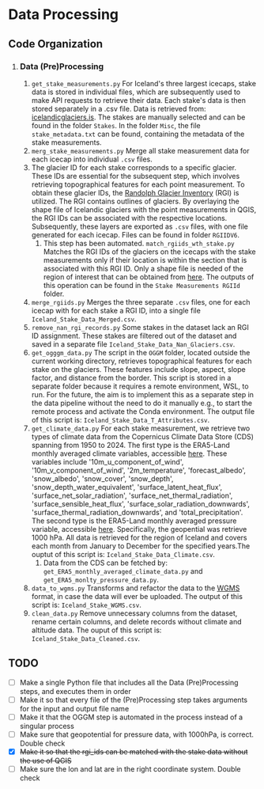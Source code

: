 # Data Processing

## Code Organization

1. ### Data (Pre)Processing

   1. ```get_stake_measurements.py```
      For Iceland's three largest icecaps, stake data is stored in individual files, which are subsequently used to make API requests to retrieve their data. Each stake's data is then stored separately in a .csv file. Data is retrieved from: [icelandicglaciers.is](https://icelandicglaciers.is/#/page/map). The stakes are manually selected and can be found in the folder ```Stakes```. In the folder ```Misc```, the file ```stake_metadata.txt``` can be found, containing the metadata of the stake measurements.
   2. ```merg_stake_measurements.py``` Merge all stake measurement data for each icecap into individual `.csv` files.
   3. The glacier ID for each stake corresponds to a specific glacier. These  IDs are essential for the subsequent step, which involves retrieving  topographical features for each point measurement. To obtain these  glacier IDs, the [Randolph Glacier Inventory](https://www.glims.org/RGI/) (RGI) is utilized. The RGI  contains outlines of glaciers. By overlaying the shape file of Icelandic  glaciers with the point measurements in QGIS, the RGI IDs can be  associated with the respective locations. Subsequently, these layers are  exported as `.csv` files, with one file generated for each icecap. Files can be found in folder ```RGIIDV6```.
      1. This step has been automated. ```match_rgiids_wth_stake.py``` Matches the RGI IDs of the glaciers on the icecaps with the stake measurements only if their location is within the section that is associated with this RGI ID. Only a shape file is needed of the region of interest that can be obtained from [here](https://daacdata.apps.nsidc.org/pub/DATASETS/nsidc0770_rgi_v6/). The outputs of this operation can be found in the ```Stake Measurements RGIId``` folder.
   4. ```merge_rgiids.py``` Merges the three separate ```.csv``` files, one for each icecap with for each stake a RGI ID, into a single file ```Iceland_Stake_Data_Merged.csv```.
   5. ```remove_nan_rgi_records.py``` Some stakes in the dataset lack an RGI ID assignment. These stakes are filtered out of the dataset and saved in a separate file ```Iceland_Stake_Data_Nan_Glaciers.csv```.
   6. ```get_ogggm_data.py``` The script in the ```OGGM``` folder, located outside the current working  directory, retrieves topographical features for each stake on the  glaciers. These features include slope, aspect, slope factor, and  distance from the border. This script is stored in a separate folder because it requires a remote environment, WSL, to run. For the future, the aim is to implement this as a separate step in the data pipeline without the need to do it manually e.g., to start the remote process and activate the Conda environment. The output file of this script is: ```Iceland_Stake_Data_T_Attributes.csv```.
   7. ```get_climate_data.py``` For each stake measurement, we retrieve two types of climate data from  the Copernicus Climate Data Store (CDS) spanning from 1950 to 2024. The  first type is the ERA5-Land monthly averaged climate variables,  accessible [here](https://cds.climate.copernicus.eu/cdsapp#!/dataset/reanalysis-era5-land-monthly-means?tab=overview).  These variables include '10m\_u\_component\_of\_wind', '10m\_v\_component\_of\_wind', '2m\_temperature', 'forecast\_albedo', 'snow\_albedo', 'snow\_cover', 'snow\_depth', 'snow\_depth\_water\_equivalent', 'surface\_latent\_heat\_flux', 'surface\_net\_solar\_radiation', 'surface\_net\_thermal\_radiation',  'surface\_sensible\_heat\_flux', 'surface\_solar\_radiation\_downwards', 'surface\_thermal\_radiation\_downwards', and 'total\_precipitation'. The second type is the ERA5-Land monthly averaged pressure variable, accessible [here](https://cds.climate.copernicus.eu/cdsapp#!/dataset/reanalysis-era5-pressure-levels-monthly-means?tab=overview). Specifically, the geopential was retrieve 1000 hPa. All data is retrieved for the region of Iceland and covers each month from January to December for the specified years.The ouptut of this script is: ```Iceland_Stake_Data_Climate.csv```.
      1. Data from the CDS can be fetched by: ```get_ERA5_monthly_averaged_climate_data.py``` and ```get_ERA5_monlty_pressure_data.py```.
   8. ```data_to_wgms.py``` Transforms and refactor the data to the [WGMS](https://wgms.ch/) format, in case the data will ever be uploaded. The output of this script is: ```Iceland_Stake_WGMS.csv```.
   9. ```clean_data.py``` Remove unnecessary columns from the dataset, rename certain columns, and delete records without climate and altitude data. The ouput of this script is: ```Iceland_Stake_Data_Cleaned.csv```.

## TODO

* [ ]  Make a single Python file that includes all the Data (Pre)Processing steps, and executes them in order
* [ ]  Make it so that every file of the (Pre)Processing step takes arguments for the input and output file name
* [ ]  Make it that the OGGM step is automated in the process instead of a singular process
* [ ]  Make sure that geopotential for pressure data, with 1000hPa, is correct. Double check
* [X]  ~~Make it so that the rgi_ids can be matched with the stake data without the use of QGIS~~
* [ ]  Make sure the lon and lat are in the right coordinate system. Double check
